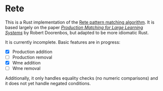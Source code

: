 # Rete

This is a Rust implementation of the [Rete pattern matching
algorithm][wiki]. It is based largely on the paper [_Production
Matching for Large Learning Systems_][Doorenbos] by Robert Doorenbos, but adapted to be more idiomatic Rust.

It is currently incomplete. Basic features are in progress:

- [x] Production addition
- [ ] Production removal
- [x] Wme addition
- [ ] Wme removal

Additionally, it only handles equality checks (no numeric comparisons) and it does not yet handle negated conditions.

[wiki]: https://en.wikipedia.org/wiki/Rete_algorithm
[Doorenbos]: http://reports-archive.adm.cs.cmu.edu/anon/1995/CMU-CS-95-113.pdf